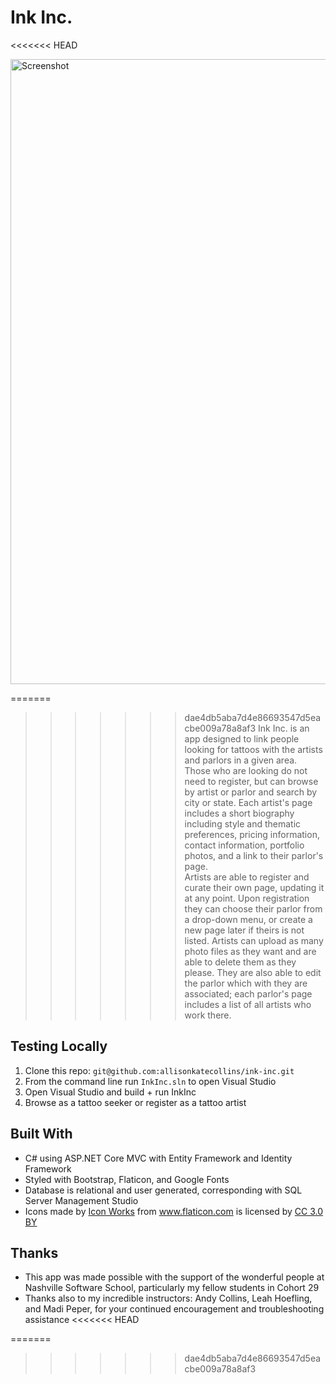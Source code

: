 # Ink Inc.
<<<<<<< HEAD

<img src="~screenshot.png" alt="Screenshot" title="Where Art Thou?" width="1000px">

=======
>>>>>>> dae4db5aba7d4e86693547d5eacbe009a78a8af3
Ink Inc. is an app designed to link people looking for tattoos with the artists and parlors in a given area. <br/>
Those who are looking do not need to register, but can browse by artist or parlor and search by city or state. Each artist's page includes a short biography including style and thematic preferences, pricing information, contact information, portfolio photos, and a link to their parlor's page. <br/>
Artists are able to register and curate their own page, updating it at any point. Upon registration they can choose their parlor from a drop-down menu, or create a new page later if theirs is not listed. Artists can upload as many photo files as they want and are able to delete them as they please. They are also able to edit the parlor which with they are associated; each parlor's page includes a list of all artists who work there. 


## Testing Locally
1. Clone this repo: `git@github.com:allisonkatecollins/ink-inc.git`
2. From the command line run `InkInc.sln` to open Visual Studio
3. Open Visual Studio and build + run InkInc 
3. Browse as a tattoo seeker or register as a tattoo artist
 
## Built With
- C# using ASP.NET Core MVC with Entity Framework and Identity Framework
- Styled with Bootstrap, Flaticon, and Google Fonts
- Database is relational and user generated, corresponding with SQL Server Management Studio
- <div>Icons made by <a href="https://www.flaticon.com/authors/icon-works" title="Icon Works">Icon Works</a> from <a href="https://www.flaticon.com/" 			    title="Flaticon">www.flaticon.com</a> is licensed by <a href="http://creativecommons.org/licenses/by/3.0/" 			    title="Creative Commons BY 3.0" target="_blank">CC 3.0 BY</a></div>

## Thanks
- This app was made possible with the support of the wonderful people at Nashville Software School, particularly my fellow students in Cohort 29
- Thanks also to my incredible instructors: Andy Collins, Leah Hoefling, and Madi Peper, for your continued encouragement and troubleshooting assistance
<<<<<<< HEAD


=======
>>>>>>> dae4db5aba7d4e86693547d5eacbe009a78a8af3


